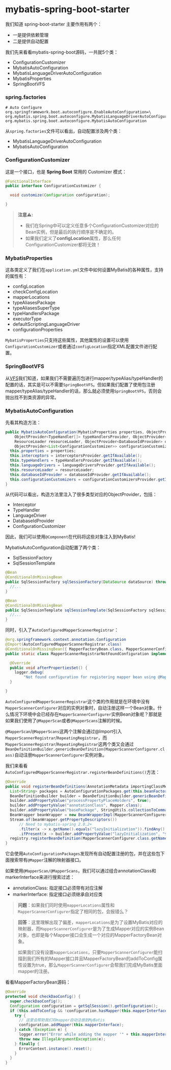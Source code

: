 # mybatis-spring-boot-starter

我们知道 spring-boot-starter 主要作用有两个：

- 一是提供依赖管理
- 二是提供自动配置

我们先来看看mybatis-spring-boot源码，一共就5个类：

- ConfigurationCustomizer
- MybatisAutoConfiguration
- MybatisLanguageDriverAutoConfiguration
- MybatisProperties
- SpringBootVFS

### spring.factories

```
# Auto Configure
org.springframework.boot.autoconfigure.EnableAutoConfiguration=\
org.mybatis.spring.boot.autoconfigure.MybatisLanguageDriverAutoConfiguration,\
org.mybatis.spring.boot.autoconfigure.MybatisAutoConfiguration
```

从`spring.factories`文件可以看出，自动配置涉及两个类：

- MybatisLanguageDriverAutoConfiguration
- MybatisAutoConfiguration

### ConfigurationCustomizer

这是一个接口，也是 **Spring Boot** 常用的 Customizer 模式：

```java
@FunctionalInterface
public interface ConfigurationCustomizer {

  void customize(Configuration configuration);

}
```

> **注意⚠️:** 
> - 我们在Spring中可以定义任意多个ConfigurationCustomizer对应的Bean实例，但是最后的执行顺序是不确定的。
> - 如果我们定义了**configLocation**属性，那么任何ConfigurationCustomizer都将无效！

### MybatisProperties

这各类定义了我们在`application.yml`文件中如何设置MyBatis的各种属性，支持的属性有：

- configLocation
- checkConfigLocation
- mapperLocations
- typeAliasesPackage
- typeAliasesSuperType
- typeHandlersPackage
- executorType
- defaultScriptingLanguageDriver
- configurationProperties

`MybatisProperties`只支持这些属性，其他属性的设置可以使用`ConfigurationCustomizer`或者通过`configLocation`指定XML配置文件进行配置。

### SpringBootVFS

从[VFS](vfs.md)我们知道，如果我们不需要遍历包进行mapper/typeAlias/typeHandler的配置的话，其实是可以不需要`SpringBootVFS`。但如果我们配置了使用包注册mapper/typeAlias/typeHandler的话，那么就必须使用`SpringBootVFS`，否则会抛出找不到类资源的异常。

### MybatisAutoConfiguration

先看其构造方法：

```java
public MybatisAutoConfiguration(MybatisProperties properties, ObjectProvider<Interceptor[]> interceptorsProvider,
    ObjectProvider<TypeHandler[]> typeHandlersProvider, ObjectProvider<LanguageDriver[]> languageDriversProvider,
    ResourceLoader resourceLoader, ObjectProvider<DatabaseIdProvider> databaseIdProvider,
    ObjectProvider<List<ConfigurationCustomizer>> configurationCustomizersProvider) {
  this.properties = properties;
  this.interceptors = interceptorsProvider.getIfAvailable();
  this.typeHandlers = typeHandlersProvider.getIfAvailable();
  this.languageDrivers = languageDriversProvider.getIfAvailable();
  this.resourceLoader = resourceLoader;
  this.databaseIdProvider = databaseIdProvider.getIfAvailable();
  this.configurationCustomizers = configurationCustomizersProvider.getIfAvailable();
}
```

从代码可以看出，构造方法里注入了很多类型对应的ObjectProvider，包括：

- Interceptor
- TypeHandler
- LanguageDriver
- DatabaseIdProvider
- ConfigurationCustomizer

因此，我们可以使用`@Component`在代码将这些对象注入到MyBatis!

MybatisAutoConfiguration自动配置了两个类：

- SqlSessionFactory
- SqlSessionTemplate

```java
@Bean
@ConditionalOnMissingBean
public SqlSessionFactory sqlSessionFactory(DataSource dataSource) throws Exception {
  //...
}

@Bean
@ConditionalOnMissingBean
public SqlSessionTemplate sqlSessionTemplate(SqlSessionFactory sqlSessionFactory) {
  //...
}
```

同时，引入了`AutoConfiguredMapperScannerRegistrar`：

```java
@org.springframework.context.annotation.Configuration
@Import(AutoConfiguredMapperScannerRegistrar.class)
@ConditionalOnMissingBean({ MapperFactoryBean.class, MapperScannerConfigurer.class })
public static class MapperScannerRegistrarNotFoundConfiguration implements InitializingBean {

  @Override
  public void afterPropertiesSet() {
    logger.debug(
        "Not found configuration for registering mapper bean using @MapperScan, MapperFactoryBean and MapperScannerConfigurer.");
  }

}
```

`AutoConfiguredMapperScannerRegistrar`这个类的作用就是在环境中没有`MapperScannerConfigurer`对应的实例对象时，自动注册这样一个Bean对象。什么情况下环境中会已经存在`MapperScannerConfigurer`实例Bean对象呢？那就是如果我们使用了`@MapperScan`或者`@MapperScans`注解的时候。

`@MapperScan`/`@MapperScans`这两个注解会通过@Import引入`MapperScannerRegistrar`/`RepeatingRegistrar`，而`MapperScannerRegistrar`/`RepeatingRegistrar`这两个类又会通过`BeanDefinitionBuilder.genericBeanDefinition(MapperScannerConfigurer.class)`自动注册`MapperScannerConfigurer`实例对象。

我们来看看`AutoConfiguredMapperScannerRegistrar.registerBeanDefinitions()`方法：

```java
@Override
public void registerBeanDefinitions(AnnotationMetadata importingClassMetadata, BeanDefinitionRegistry registry) {
  List<String> packages = AutoConfigurationPackages.get(this.beanFactory);
  BeanDefinitionBuilder builder = BeanDefinitionBuilder.genericBeanDefinition(MapperScannerConfigurer.class);
  builder.addPropertyValue("processPropertyPlaceHolders", true);
  builder.addPropertyValue("annotationClass", Mapper.class);
  builder.addPropertyValue("basePackage", StringUtils.collectionToCommaDelimitedString(packages));
  BeanWrapper beanWrapper = new BeanWrapperImpl(MapperScannerConfigurer.class);
  Stream.of(beanWrapper.getPropertyDescriptors())
      // Need to mybatis-spring 2.0.2+
      .filter(x -> x.getName().equals("lazyInitialization")).findAny()
      .ifPresent(x -> builder.addPropertyValue("lazyInitialization", "${mybatis.lazy-initialization:false}"));
  registry.registerBeanDefinition(MapperScannerConfigurer.class.getName(), builder.getBeanDefinition());
}
```

它会使用`AutoConfigurationPackages`发现所有自动配置注册的包，并在这些包下面搜索带有`@Mapper`注解的映射器接口。

如果使用`@MapperScan/@MapperScans`，我们可以通过组合annotationClass和markerInterface来进行搜索过滤：

- annotationClass: 指定接口必须带有对应注解
- markerInterface: 指定接口必须继承自对应类

> **问题**：如果我们同时使用`mapperLocations`属性和`MapperScannerConfigurer`指定了相同的包，会报错么？

> **回答**：这里理解出现了偏差，`mapperLocations`是为了设置MyBatis对应的映射器，而`MapperScannerConfigurer`是为了生成Mapper对应的实例Bean对象，也即是每个Mapper接口会生成一个对应的MapperFactoryBean对象。
>
> 如果我们没有设置`mapperLocations`，只要`MapperScannerConfigurer`能扫描到我们所有的Mapper接口并且MapperFactoryBean的addToConfig属性设置为true，那么`MapperScannerConfigurer`会帮我们完成MyBatis里面mapper的注册。

看看MapperFactoryBean源码：

```java
@Override
protected void checkDaoConfig() {
  super.checkDaoConfig();
  Configuration configuration = getSqlSession().getConfiguration();
  if (this.addToConfig && !configuration.hasMapper(this.mapperInterface)) {
    try {
      // 这里会帮助我们将mapper自动注册到MyBatis
      configuration.addMapper(this.mapperInterface);
    } catch (Exception e) {
      logger.error("Error while adding the mapper '" + this.mapperInterface + "' to configuration.", e);
      throw new IllegalArgumentException(e);
    } finally {
      ErrorContext.instance().reset();
    }
  }
}
```